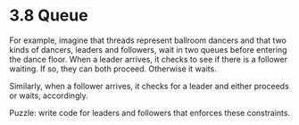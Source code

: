 # 3.8 Queue

For example, imagine that threads represent ballroom dancers and that two
kinds of dancers, leaders and followers, wait in two queues before entering the
dance floor. When a leader arrives, it checks to see if there is a follower waiting.
If so, they can both proceed. Otherwise it waits.

Similarly, when a follower arrives, it checks for a leader and either proceeds
or waits, accordingly.

Puzzle: write code for leaders and followers that enforces these constraints.